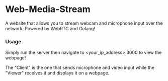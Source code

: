 # Web-Media-Stream

A website that allows you to stream webcam and microphone input over the network. Powered by WebRTC and Golang!

### Usage

Simply run the server then navigate to <your_ip_address>:3000 to view the webpage!

The "Client" is the one that sends microphone and video input while the "Viewer" receives it and displays it on a webpage.
